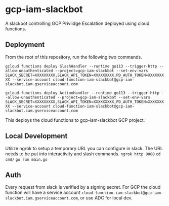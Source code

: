 # gcp-iam-slackbot
A slackbot controlling GCP Privlidge Escalation deployed using cloud functions.

## Deployment
From the root of this repository, run the following two commands.

`gcloud functions deploy SlashHandler --runtime go113 --trigger-http --allow-unauthenticated --project=gcp-iam-slackbot --set-env-vars SLACK_SECRET=XXXXXXXXX,SLACK_API_TOKEN=XXXXXXXXX,PD_AUTH_TOKEN=XXXXXXXXX --service-account cloud-function-iam-slackbot@gcp-iam-slackbot.iam.gserviceaccount.com`

`gcloud functions deploy ActionHandler --runtime go113 --trigger-http --allow-unauthenticated --project=gcp-iam-slackbot --set-env-vars SLACK_SECRET=XXXXXXXXX,SLACK_API_TOKEN=XXXXXXXXX,PD_AUTH_TOKEN=XXXXXXXXX --service-account cloud-function-iam-slackbot@gcp-iam-slackbot.iam.gserviceaccount.com`

This deploys the cloud functions to gcp-iam-slackbot GCP project.


## Local Development
Utilize ngrok to setup a temporary URL you can configure in slack. The URL needs to be put into interactivity and slash commands.
`ngrok http 8080`
`cd cmd/`
`go run main.go`

## Auth
Every request from slack is verified by a signing secret.
For GCP the cloud function will have a service account `cloud-function-iam-slackbot@gcp-iam-slackbot.iam.gserviceaccount.com`, or use ADC for local dev.
